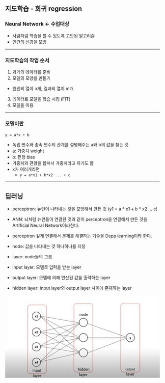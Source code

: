 ## 지도학습 - 회귀 regression

### Neural Network <- 수업대상
- 사람처럼 학습을 할 수 있도록 고안된 알고리즘
- 인간의 신경을 모방

---

### 지도학습의 작업 순서

1. 과거의 데이터를 준비
2. 모델의 모양을 만들기
  - 원인의 열이 n개, 결과의 열이 m개
3. 데이터로 모델을 학습 시킴 (FIT)
4. 모델을 이용


---

### 모델이란
`y = a*x + b`
- 독립 변수와 종속 변수의 관계를 설명해주는 a와 b의 값을 찾는 것.
- a: 가중치 weight
- b: 편향 bias
- 가중치와 편향을 합쳐서 가중치라고 하기도 함
- x가 여러개라면
  - `y = a*x1 + b*x2 ... + c`


---

## 딥러닝

- perceptron: 뉴런이 나타내는 것을 모방해서 만든 것  (y1 = a * x1 + b * x2 ... c)
- ANN: 뇌처럼 뉴런들이 연결된 것과 같이 perceptron을 연결해서 만든 것을 Artificial Neural Network이라한다.
- perceptron 깊게 연결해서 문제를 해결하는 기술을 Depp learning이라 한다.

- node: 값을 나타내는 것 하나하나를 지칭
- layer: node들의 그룹
- input layer: 모델로 입력을 받는 layer
- output layer: 모델에 의해 연산된 값을 출력하는 layer
- hidden layer: input layer와 output layer 사이에 존재하는 layer

![image](images/deeplearning.png)